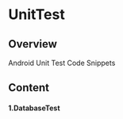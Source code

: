 UnitTest
=====================

## Overview
Android Unit Test Code Snippets

## Content

#### 1.DatabaseTest


